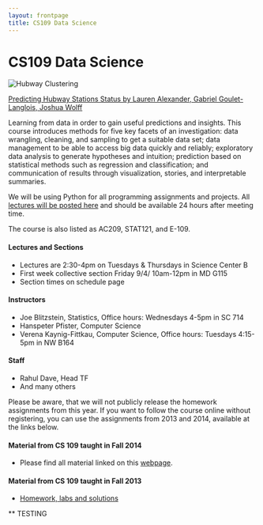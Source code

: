 ```yaml
---
layout: frontpage
title: CS109 Data Science
---
```


# CS109 Data Science
<img src="figures/hubwayclustering.png" alt="Hubway Clustering" />

[Predicting Hubway Stations Status by
Lauren Alexander, Gabriel Goulet-Langlois, Joshua Wolff](http://cs109hubway.github.io/classp/)

Learning from data in order to gain useful predictions and insights. This course introduces methods for five key facets of an investigation: data wrangling, cleaning, and sampling to get a suitable data set; data management to be able to access big data quickly and reliably; exploratory data analysis to generate hypotheses and intuition; prediction based on statistical methods such as regression and classification; and communication of results through visualization, stories, and interpretable summaries.

We will be using Python for all programming assignments and projects. All [lectures will be posted here](http://cs109.github.io/2015/pages/videos.html) and should be available 24 hours after meeting time.

The course is also listed as AC209, STAT121, and E-109.


#### Lectures and Sections

* Lectures are 2:30-4pm on Tuesdays & Thursdays in Science Center B
* First week collective section Friday 9/4/ 10am-12pm in MD G115
* Section times on schedule page

#### Instructors

* Joe Blitzstein, Statistics, Office hours: Wednesdays 4-5pm in SC 714
* Hanspeter Pfister, Computer Science
* Verena Kaynig-Fittkau, Computer Science, Office hours: Tuesdays 4:15-5pm in NW B164

#### Staff

* Rahul Dave, Head TF
* And many others

Please be aware, that we will not publicly release the homework assignments from this year. If you want to follow the course online without registering, you can use the assignments from 2013 and 2014, available at the links below. 

#### Material from CS 109 taught in Fall 2014

* Please find all material linked on this [webpage](http://cs109.github.io/2014/index.html).


#### Material from CS 109 taught in Fall 2013

* [Homework, labs and solutions](https://github.com/cs109/content)

** TESTING 